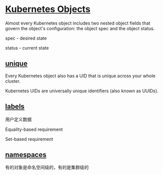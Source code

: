 # [Kubernetes Objects](https://kubernetes.io/docs/concepts/overview/working-with-objects/kubernetes-objects/)

Almost every Kubernetes object includes two nested object fields that govern the object's configuration: the object spec and the object status.

spec - desired state

status -  current state

## [unique](https://kubernetes.io/docs/concepts/overview/working-with-objects/names/)

Every Kubernetes object also has a UID that is unique across your whole cluster.

Kubernetes UIDs are universally unique identifiers (also known as UUIDs).

## [labels](https://kubernetes.io/docs/concepts/overview/working-with-objects/labels/)

用户定义数据

Equality-based requirement

Set-based requirement

## [namespaces](https://kubernetes.io/docs/concepts/overview/working-with-objects/namespaces/)

有的对象是命名空间级的，有的是集群级的
